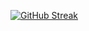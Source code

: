 <!-- ## Hi there 👋 -->
[![GitHub Streak](https://streak-stats.demolab.com?user=rivka14&theme=dark&border_radius=10&exclude_days=Wed%2CFri%2CSat)](https://git.io/streak-stats)
<!--
**rivka14/rivka14** is a ✨ _special_ ✨ repository because its `README.md` (this file) appears on your GitHub profile.

Here are some ideas to get you started:
1
- 🔭 I’m currently working on ...
- 🌱 I’m currently learning ...
- 👯 I’m looking to collaborate on ...
- 🤔 I’m looking for help with ...
- 💬 Ask me about ...
- 📫 How to reach me: ...
- 😄 Pronouns: ...
- ⚡ Fun fact: ...
-->
